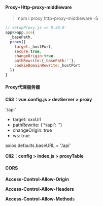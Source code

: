 #### Proxy+Http-proxy-middleware

> npm i proxy http-proxy-middleware -S

~~~js
// setupProxy.js => 0.20.0
app=>app.use{
  _basePath,
  proxy({
  	target:_hostPort,
    secure:true,
    changeOrigin:true,
    pathRewrite:{_basePath:''},
    cookieDomainRewrite:_hostPort
  })
}
~~~

#### Proxy代理服务器

**Cli3：vue.config.js > devServer > proxy**

'/api'

- target: xxxUrl
- pathRewrite: {'^/api': ''}
- changeOrigin: true
- ws: true

axios.defaults.baseURL = '/api'

**Cli2：config > index.js > proxyTable**

#### CORS

**Access-Control-Allow-Origin**

**Access-Control-Allow-Headers**

**Access-Control-Allow-Method**s
